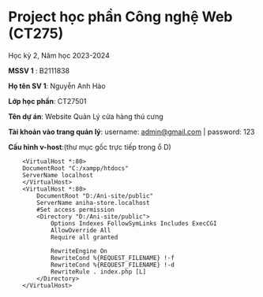 # Project học phần Công nghệ Web (CT275)

Học kỳ 2, Năm học 2023-2024

**MSSV 1** : B2111838

**Họ tên SV 1**: Nguyễn Anh Hào

**Lớp học phần**: CT27501

**Tên dự án**: Website Quản Lý cửa hàng thú cưng

**Tài khoản vào trang quản lý**: username: admin@gmail.com | password: 123

**Cấu hình v-host**:(thư mục gốc trực tiếp trong ổ D)

        <VirtualHost *:80>	
        DocumentRoot "C:/xampp/htdocs" 
        ServerName localhost
        </VirtualHost>
        <VirtualHost *:80>	
            DocumentRoot "D:/Ani-site/public" 
            ServerName aniha-store.localhost
            #Set access permission 
            <Directory "D:/Ani-site/public"> 
                Options Indexes FollowSymLinks Includes ExecCGI
                AllowOverride All
                Require all granted

                RewriteEngine On
                RewriteCond %{REQUEST_FILENAME} !-f
                RewriteCond %{REQUEST_FILENAME} !-d
                RewriteRule . index.php [L]
            </Directory>
        </VirtualHost>
